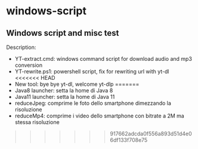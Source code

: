# windows-script
## Windows script and misc test
Description:
* YT-extract.cmd: windows command script for download audio and mp3 conversion
* YT-rewrite.ps1: powershell script, fix for rewriting url with yt-dl
<<<<<<< HEAD
* New tool: bye bye yt-dl, welcome yt-dlp
=======
* Java8 launcher: setta la home di Java 8
* Java11 launcher: setta la home di Java 11
* reduceJpeg: comprime le foto dello smartphone dimezzando la risoluzione
* reduceMp4: comprime i video dello smartphone con bitrate a 2M ma stessa risoluzione
>>>>>>> 917662adcda0f556a893d51d4e06df133f708e75
